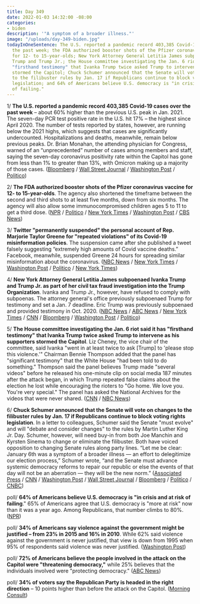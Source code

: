 ```yaml
---
title: Day 349
date: 2022-01-03 14:32:00 -08:00
categories:
- biden
description: '"A symptom of a broader illness."'
image: "/uploads/day-349-biden.jpg"
todayInOneSentence: The U.S. reported a pandemic record 403,385 Covid-19 cases over
  the past week; the FDA authorized booster shots of the Pfizer coronavirus vaccine
  for 12- to 15-year-olds; New York Attorney General Letitia James subpoenaed Ivanka
  Trump and Trump Jr.; the House committee investigating the Jan. 6 riot said it has
  "firsthand testimony" that Ivanka Trump twice asked Trump to intervene as his supporters
  stormed the Capitol; Chuck Schumer announced that the Senate will vote on changes
  to the filibuster rules by Jan. 17 if Republicans continue to block voting rights
  legislation; and 64% of Americans believe U.S. democracy is "in crisis and at risk
  of failing."
---
```


1/ **The U.S. reported a pandemic record 403,385 Covid-19 cases over the past week** – about 60% higher than the previous U.S. peak in Jan. 2021. The seven-day PCR test positive rate in the U.S. hit 17% – the highest since April 2020. The number of tests reported by states, however, are running below the 2021 highs, which suggests that cases are significantly undercounted. Hospitalizations and deaths, meanwhile, remain below previous peaks. Dr. Brian Monahan, the attending physician for Congress, warned of an “unprecedented” number of cases among members and staff,  saying the seven-day coronavirus positivity rate within the Capitol has gone from less than 1% to greater than 13%, with Omicron making up a majority of those cases. ([Bloomberg](https://www.bloomberg.com/news/articles/2022-01-03/u-s-covid-test-positives-suggest-sky-high-cases-are-undercount?srnd=premium&sref=MIBMEEoj) / [Wall Street Journal](https://www.wsj.com/articles/france-relaxes-quarantine-rules-as-europe-adapts-to-omicrons-spread-11641217097?mod=hp_lead_pos2) / [Washington Post](https://www.washingtonpost.com/nation/2022/01/03/covid-omicron-variant-live-updates/#link-NOGF4ULTW5F3PDFO7GRH5SKXKQ) / [Politico](https://www.politico.com/minutes/congress/01-3-2022/omicron-swamps-the-hill/))

2/ **The FDA authorized booster shots of the Pfizer coronavirus vaccine for 12- to 15-year-olds**. The agency also shortened the timeframe between the second and third shots to at least five months, down from six months. The agency will also allow some immunocompromised children ages 5 to 11 to get a third dose. ([NPR](https://www.npr.org/sections/health-shots/2022/01/03/1069886530/fda-authorizes-a-pfizer-booster-shot-for-children-ages-12-to-15) / [Politico](https://www.politico.com/news/2022/01/03/fda-authorizes-covid-boosters-for-younger-teens-526392) / [New York Times](https://www.nytimes.com/live/2022/01/03/world/omicron-covid-vaccine-tests/the-fda-clears-booster-shots-for-12-to-15-year-olds) / [Washington Post](https://www.washingtonpost.com/health/2022/01/03/covid-booster-shots-teens/) / [CBS News](https://www.cbsnews.com/news/covid-vaccine-booster-shot-fda-authorize-12-years-old/))

3/ **Twitter "permanently suspended" the personal account of Rep. Marjorie Taylor Greene for "repeated violations" of its Covid-19 misinformation policies**. The suspension came after she published a tweet falsely suggesting “extremely high amounts of Covid vaccine deaths.” Facebook, meanwhile, suspended Greene 24 hours for spreading similar misinformation about the coronavirus. ([NBC News](https://www.nbcnews.com/politics/politics-news/twitter-permanently-suspends-marjorie-taylor-greenes-personal-account-rcna10615) / [New York Times](https://www.nytimes.com/2022/01/02/technology/marjorie-taylor-greene-twitter.html) / [Washington Post](https://www.washingtonpost.com/nation/2022/01/02/marjorie-taylor-greene-twitter-suspension/) / [Politico](https://www.politico.com/news/2022/01/03/marjorie-taylor-greene-facebook-suspension-526398) / [New York Times](https://www.nytimes.com/2022/01/03/technology/facebook-marjorie-taylor-greene.html))

4/ **New York Attorney General Letitia James subpoenaed Ivanka Trump and Trump Jr. as part of her civil tax fraud investigation into the Trump Organization**. Ivanka and Trump Jr., however, have refused to comply with subpoenas. The attorney general's office previously subpoenaed Trump for testimony and set a Jan. 7 deadline. Eric Trump was previously subpoenaed and provided testimony in Oct. 2020. ([NBC News](https://www.nbcnews.com/politics/donald-trump/new-york-attorney-general-asks-court-enforce-subpoenas-trump-children-n1286860) / [ABC News](https://abcnews.go.com/US/eldest-trump-children-comply-subpoenas-york-attorney-general/story?id=82052732) / [New York Times](https://www.nytimes.com/2022/01/03/nyregion/letitia-james-ivanka-donald-trump-jr-subpoena.html) / [CNN](https://www.cnn.com/2022/01/03/politics/ivanka-donald-trump-jr-subpoena/index.html) / [Bloomberg](https://www.bloomberg.com/news/articles/2022-01-03/ivanka-trump-donald-trump-jr-subpoenaed-in-n-y-asset-probe?sref=MIBMEEoj) / [Washington Post](https://www.washingtonpost.com/national-security/don-jr-ivanka-trump-subpoena/2022/01/03/6f4e7f08-6cba-11ec-a5d2-7712163262f0_story.html) / [Politico](https://www.politico.com/news/2022/01/03/ny-ag-subpoenas-trump-jr-ivanka-526404))

5/ **The House committee investigating the Jan. 6 riot said it has "firsthand testimony" that Ivanka Trump twice asked Trump to intervene as his supporters stormed the Capitol**. Liz Cheney, the vice chair of the committee, said Ivanka "went in at least twice to ask \[Trump\] to 'please stop this violence.'" Chairman Bennie Thompson added that the panel has "significant testimony" that the White House "had been told to do something." Thompson said the panel believes Trump made "several videos" before he released his one-minute clip on social media 187 minutes after the attack began, in which Trump repeated false claims about the election he lost while encouraging the rioters to "Go home. We love you. You're very special." The panel has asked the National Archives for the videos that were never shared. ([CNN](https://www.cnn.com/2022/01/02/politics/bennie-thompson-trump-capitol-insurrection/index.html) / [NBC News](https://www.nbcnews.com/politics/congress/jan-6-panel-has-firsthand-testimony-ivanka-asked-trump-intervene-n1286831))

6/ **Chuck Schumer announced that the Senate will vote on changes to the filibuster rules by Jan. 17 if Republicans continue to block voting rights legislation**. In a letter to colleagues, Schumer said the Senate "must evolve" and will "debate and consider changes" to the rules by Martin Luther King Jr. Day. Schumer, however, will need buy-in from both Joe Manchin and Kyrsten Sinema to change or eliminate the filibuster. Both have voiced opposition to changing Senate rules along party lines. “Let me be clear: January 6th was a symptom of a broader illness — an effort to delegitimize our election process,” Schumer wrote, “and the Senate must advance systemic democracy reforms to repair our republic or else the events of that day will not be an aberration — they will be the new norm.” ([Associated Press](https://apnews.com/article/elections-voting-voting-rights-filibusters-870377874673cd1d251300814ff107ce) / [CNN](https://www.cnn.com/2022/01/03/politics/schumer-filibuster-rules-manchin-sinema/) / [Washington Post](https://www.washingtonpost.com/politics/schumer-says-senate-will-vote-by-jan-17-on-changing-rules-if-gop-continues-to-block-voting-rights-legislation/2022/01/03/453618c4-6ca7-11ec-b9fc-b394d592a7a6_story.html) / [Wall Street Journal](https://www.wsj.com/articles/chuck-schumer-sets-mid-january-deadline-for-possible-filibuster-changes-11641240791) / [Bloomberg](https://www.bloomberg.com/news/articles/2022-01-03/schumer-to-press-senate-vote-on-changing-filibuster-rule?sref=MIBMEEoj) / [Politico](https://www.politico.com/news/2022/01/03/schumer-threatens-vote-on-senate-rules-change-in-january-526394) / [CNBC](https://www.cnbc.com/2022/01/03/voting-rights-bill-senate-to-consider-filibuster-rule-changes.html))

poll/ **64% of Americans believe U.S. democracy is "in crisis and at risk of failing**." 65% of Americans agree that U.S. democracy is "more at risk" now than it was a year ago. Among Republicans, that number climbs to 80%. ([NPR](https://www.npr.org/2022/01/03/1069764164/american-democracy-poll-jan-6))

poll/ **34% of Americans say violence against the government might be justified – from 23% in 2015 and 16% in 2010**. While 62% said violence against the government is never justified, that view is down from 1995 when 95% of respondents said violence was never justified. ([Washington Post](https://www.washingtonpost.com/politics/2022/01/01/1-3-americans-say-violence-against-government-can-be-justified-citing-fears-political-schism-pandemic/))

poll/ **72% of Americans believe the people involved in the attack on the Capitol were "threatening democracy,"** while 25% believes that the individuals involved were "protecting democracy." ([ABC News](https://abcnews.go.com/Politics/majority-americans-jan-attack-threatened-democracy-poll/story?id=81990555))

poll/ **34% of voters say the Republican Party is headed in the right direction** – 10 points higher than before the attack on the Capitol. ([Morning Consult](https://morningconsult.com/2022/01/02/jan-6-polling-republican-party/))